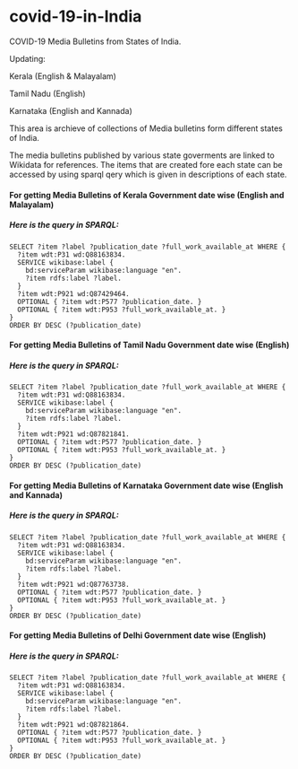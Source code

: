 # covid-19-in-India
COVID-19 Media Bulletins from States of India.

Updating:

 Kerala (English & Malayalam)
 
 Tamil Nadu (English)
 
 Karnataka (English and Kannada)


This area is archieve of collections of Media bulletins form different states of India.

The media bulletins published by various state goverments are linked to Wikidata for references. The items that are created fore each state can be accessed by using sparql qery which is given in descriptions of each state.

#### For getting Media Bulletins of Kerala Government date wise (English and Malayalam)
##### Here is the query in SPARQL:
```SPARQL
SELECT ?item ?label ?publication_date ?full_work_available_at WHERE {
  ?item wdt:P31 wd:Q88163834.
  SERVICE wikibase:label {
    bd:serviceParam wikibase:language "en".
    ?item rdfs:label ?label.
  }
  ?item wdt:P921 wd:Q87429464.
  OPTIONAL { ?item wdt:P577 ?publication_date. }
  OPTIONAL { ?item wdt:P953 ?full_work_available_at. }
}
ORDER BY DESC (?publication_date)
```
#### For getting Media Bulletins of Tamil Nadu Government date wise (English)
##### Here is the query in SPARQL:
```SPARQL
SELECT ?item ?label ?publication_date ?full_work_available_at WHERE {
  ?item wdt:P31 wd:Q88163834.
  SERVICE wikibase:label {
    bd:serviceParam wikibase:language "en".
    ?item rdfs:label ?label.
  }
  ?item wdt:P921 wd:Q87821841.
  OPTIONAL { ?item wdt:P577 ?publication_date. }
  OPTIONAL { ?item wdt:P953 ?full_work_available_at. }
}
ORDER BY DESC (?publication_date)
```
#### For getting Media Bulletins of Karnataka Government date wise (English and Kannada)
##### Here is the query in SPARQL:
```SPARQL
SELECT ?item ?label ?publication_date ?full_work_available_at WHERE {
  ?item wdt:P31 wd:Q88163834.
  SERVICE wikibase:label {
    bd:serviceParam wikibase:language "en".
    ?item rdfs:label ?label.
  }
  ?item wdt:P921 wd:Q87763738.
  OPTIONAL { ?item wdt:P577 ?publication_date. }
  OPTIONAL { ?item wdt:P953 ?full_work_available_at. }
}
ORDER BY DESC (?publication_date)
```
#### For getting Media Bulletins of Delhi Government date wise (English)
##### Here is the query in SPARQL:
```SPARQL
SELECT ?item ?label ?publication_date ?full_work_available_at WHERE {
  ?item wdt:P31 wd:Q88163834.
  SERVICE wikibase:label {
    bd:serviceParam wikibase:language "en".
    ?item rdfs:label ?label.
  }
  ?item wdt:P921 wd:Q87821864.
  OPTIONAL { ?item wdt:P577 ?publication_date. }
  OPTIONAL { ?item wdt:P953 ?full_work_available_at. }
}
ORDER BY DESC (?publication_date)
```
